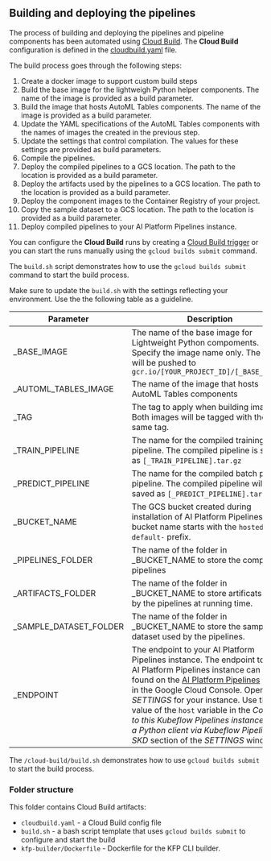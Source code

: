 

## Building and deploying the pipelines

The process of building and deploying the pipelines and pipeline components has been automated using [Cloud Build](https://cloud.google.com/cloud-build/docs/). The **Cloud Build** configuration is defined in the [cloudbuild.yaml](cloudbuild.yaml) file.

The build process goes through the following steps:
1. Create a docker image to support custom build steps
1. Build the base image for the lightweigh Python helper components. The name of the image is provided as a build parameter.
1. Build the image that hosts AutoML Tables components. The name of the image is provided as a build parameter.
1. Update the YAML specifications of the AutoML Tables components with the names of images the created  in the previous step.
1. Update the settings that control compilation. The values for these settings are provided as build parameters.
1. Compile the pipelines. 
1. Deploy the compiled pipelines to a GCS location. The path to the location is provided as a build parameter.
1. Deploy the artifacts used by the pipelines to a GCS location. The path to the location is provided as a build parameter.
1. Deploy the component images to the Container Registry of your project. 
1. Copy the sample dataset to a GCS location. The path to the location is provided as a build parameter.
1. Deploy compiled pipelines to your AI Platform Pipelines instance. 


You can configure the **Cloud Build** runs by creating a [Cloud Build trigger](https://cloud.google.com/cloud-build/docs/running-builds/create-manage-triggers) or you can start the runs manually using the `gcloud builds submit` command.

The `build.sh` script demonstrates how to use the `gcloud builds submit` command to start the build process. 

Make sure to update the `build.sh` with the settings reflecting your environment. Use the the following table as a guideline. 

Parameter | Description 
-----------|-------------
_BASE_IMAGE | The name of the base image for Lightweight Python compoments. Specify the image name only. The image will be pushed to `gcr.io/[YOUR_PROJECT_ID]/[_BASE_IMAGE]`
_AUTOML_TABLES_IMAGE | The name of the image that hosts AutoML Tables components
_TAG | The tag to apply when building images. Both images will be tagged with the same tag.
_TRAIN_PIPELINE | The name for the compiled training pipeline. The compiled pipeline is saved as `[_TRAIN_PIPELINE].tar.gz`
_PREDICT_PIPELINE | The name for the compiled batch predict pipeline. The compiled pipeline will be saved as `[_PREDICT_PIPELINE].tar.gz` |
_BUCKET_NAME | The GCS bucket created during installation of AI Platform Pipelines. The bucket name starts with the `hostedkfp-default-` prefix. 
_PIPELINES_FOLDER | The name of the folder in _BUCKET_NAME to store the compiled pipelines
_ARTIFACTS_FOLDER | The name of the folder in _BUCKET_NAME to store artificats used by the pipelines at running time. 
_SAMPLE_DATASET_FOLDER | The name of the folder in _BUCKET_NAME to store the sample dataset used by the pipelines.
_ENDPOINT | The endpoint to your AI Platform Pipelines instance. The endpoint to the AI Platform Pipelines instance can be found on the [AI Platform Pipelines](https://console.cloud.google.com/ai-platform/pipelines/clusters) page in the Google Cloud Console. Open the *SETTINGS* for your instance. Use the value of the `host` variable in the *Connect to this Kubeflow Pipelines instance from a Python client via Kubeflow Pipelines SKD* section of the *SETTINGS* window.|


The `/cloud-build/build.sh` demonstrates how to use `gcloud builds submit` to start the build process. 


### Folder structure

This folder contains Cloud Build artifacts:
- `cloudbuild.yaml` - a Cloud Build config file
- `build.sh` - a bash script template that uses `gcloud builds submit` to configure and start the build
- `kfp-builder/Dockerfile` - Dockerfile for the KFP CLI builder.

